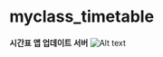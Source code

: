 myclass_timetable
=================
**시간표 앱 업데이트 서버**
![Alt text](http://cfile30.uf.tistory.com/image/2434F943552A6CF72F034E "미리보기")
